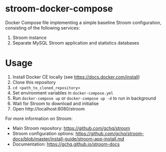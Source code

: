 # stroom-docker-compose
Docker Compose file implementing a simple baseline Stroom configuration, consisting of the following services:
1. Stroom instance
1. Separate MySQL Stroom application and statistics databases

# Usage
1. Install Docker CE locally (see https://docs.docker.com/install)
1. Clone this repository
1. `cd <path_to_cloned_repository>`
1. Set environment variables in `docker-compose.yml`
1. Run `docker-compose up` or `docker-compose up -d` to run in background
1. Wait for Stroom to download and initialise
1. Open http://localhost:8080/stroom

For more information on Stroom:
- Main Stroom repository: https://github.com/gchq/stroom
- Stroom configuration options: https://github.com/gchq/stroom-docs/blob/master/install-guide/stroom-app-install.md
- Documentation: https://gchq.github.io/stroom-docs
